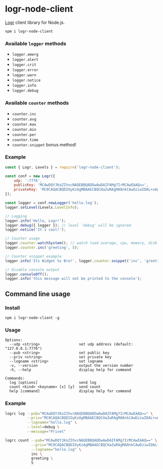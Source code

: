 # logr-node-client

[Logr] client library for Node.js.

[Logr]: https://github.com/504dev/logr


    npm i logr-node-client

### Available `logger` methods

* `logger.emerg`
* `logger.alert`
* `logger.crit`
* `logger.error`
* `logger.warn`
* `logger.notice`
* `logger.info`
* `logger.debug`

### Available `counter` methods

* `counter.inc`
* `counter.avg`
* `counter.max`
* `counter.min`
* `counter.per`
* `counter.time`
* `counter.snippet` bonus method!

### Example

```javascript
const { Logr, Levels } = require('logr-node-client');

const conf = new Logr({
    udp: ':7776',
    publicKey: 'MCAwDQYJKoZIhvcNAQEBBQADDwAwDAIFAMg7IrMCAwEAAQ==',
    privateKey: 'MC0CAQACBQDIOyKzAgMBAAECBQCHaZwRAgMA0nkCAwDziwIDAL+xAgJMKwICGq0=',
});

const logger = conf.newLogger('hello.log');
logger.setLevel(Levels.LevelInfo);

// Logging
logger.info('Hello, Logr!');
logger.debug({ logger }); // level 'debug' will be ignored
logger.notice('It`s cool!');

// Counter usage
logger.counter.watchSystem(); // watch load average, cpu, memory, disk
logger.counter.inc('greeting', 5);

// Counter snippet example
logger.info('Its Widget %s Bro!', logger.counter.snippet('inc', 'greeting', 30));

// Disable console output
logger.consoleOff();
logger.info('this message will not be printed to the console');
```

## Command line usage

### Install
    npm i logr-node-client -g

### Usage
    Options:
      --udp <string>                  set udp address (default: "127.0.0.1:7776")
      --pub <string>                  set public key
      --priv <string>                 set private key
      --logname <string>              set logname
      -v, --version                   output the version number
      -h, --help                      display help for command

    Commands:
      log [options]                   send log
      count <kind> <keyname> [x] [y]  send count
      help [command]                  display help for command


### Example

```bash
logrc log --pub="MCAwDQYJKoZIhvcNAQEBBQADDwAwDAIFAMg7IrMCAwEAAQ==" \
          --priv="MC0CAQACBQDIOyKzAgMBAAECBQCHaZwRAgMA0nkCAwDziwIDAL+xAgJMKwICGq0=" \
          --logname="hello.log" \
          --level=debug \
          --message="Privet"

```
```bash
logrc count --pub="MCAwDQYJKoZIhvcNAQEBBQADDwAwDAIFAMg7IrMCAwEAAQ==" \
            --priv="MC0CAQACBQDIOyKzAgMBAAECBQCHaZwRAgMA0nkCAwDziwIDAL+xAgJMKwICGq0=" \
            --logname="hello.log" \
            inc \
            greeting \
            5
```
